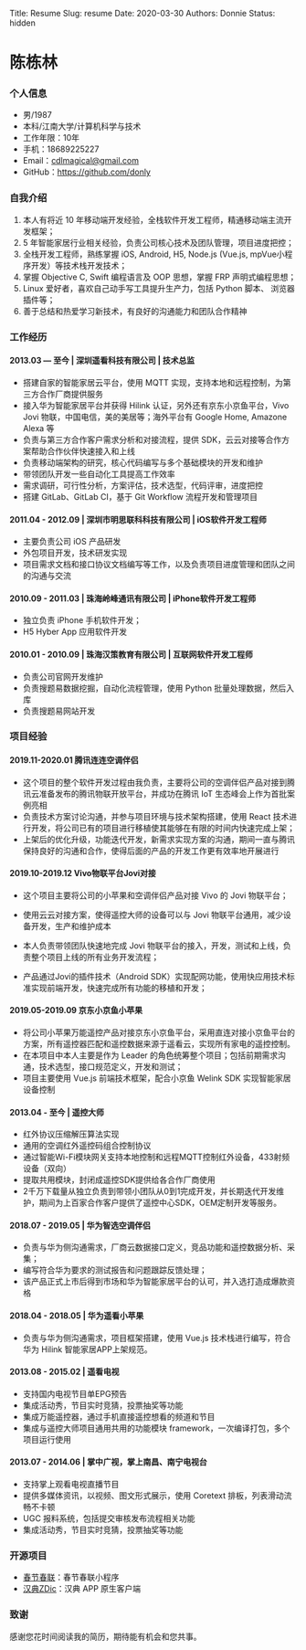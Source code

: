 Title: Resume
Slug: resume
Date: 2020-03-30
Authors: Donnie
Status: hidden

# 陈栋林

### 个人信息
 - 男/1987
 - 本科/江南大学/计算机科学与技术
 - 工作年限：10年
 - 手机：18689225227
 - Email：cdlmagical@gmail.com
 - GitHub：https://github.com/donly
 

### 自我介绍
1. 本人有将近 10 年移动端开发经验，全栈软件开发工程师，精通移动端主流开发框架；
1. 5 年智能家居行业相关经验，负责公司核心技术及团队管理，项目进度把控；
1. 全栈开发工程师，熟练掌握 iOS, Android, H5, Node.js (Vue.js, mpVue小程序开发）等技术栈开发技术；
1. 掌握 Objective C, Swift 编程语言及 OOP 思想，掌握 FRP 声明式编程思想；
1. Linux 爱好者，喜欢自己动手写工具提升生产力，包括 Python 脚本、 浏览器插件等；
1. 善于总结和热爱学习新技术，有良好的沟通能力和团队合作精神

### 工作经历

#### 2013.03 — 至今 | 深圳遥看科技有限公司 | 技术总监
 - 搭建自家的智能家居云平台，使用 MQTT 实现，支持本地和远程控制，为第三方合作厂商提供服务
 - 接入华为智能家居平台并获得 Hilink 认证，另外还有京东小京鱼平台，Vivo Jovi 物联，中国电信，美的美居等；海外平台有 Google Home, Amazone Alexa 等
 - 负责与第三方合作客户需求分析和对接流程，提供 SDK，云云对接等合作方案帮助合作伙伴快速接入和上线
 - 负责移动端架构的研究，核心代码编写与多个基础模块的开发和维护
 - 带领团队开发一些自动化工具提高工作效率
 - 需求调研，可行性分析，方案评估，技术选型，代码评审，进度把控
 - 搭建 GitLab、GitLab CI，基于 Git Workflow 流程开发和管理项目
 

#### 2011.04 - 2012.09 | 深圳市明思联科科技有限公司 | iOS软件开发工程师
 - 主要负责公司 iOS 产品研发
 - 外包项目开发，技术研发实现
 - 项目需求文档和接口协议文档编写等工作，以及负责项目进度管理和团队之间的沟通与交流

#### 2010.09 - 2011.03 | 珠海岭峰通讯有限公司 | iPhone软件开发工程师
 - 独立负责 iPhone 手机软件开发；
 - H5 Hyber App 应用软件开发

#### 2010.01 - 2010.09 | 珠海汉策教育有限公司 | 互联网软件开发工程师
 - 负责公司官网开发维护
 - 负责搜题易数据挖掘，自动化流程管理，使用 Python 批量处理数据，然后入库
 - 负责搜题易网站开发

### 项目经验

#### 2019.11-2020.01 腾讯连连空调伴侣
- 这个项目的整个软件开发过程由我负责，主要将公司的空调伴侣产品对接到腾讯云准备发布的腾讯物联开放平台，并成功在腾讯 IoT 生态峰会上作为首批案例亮相
- 负责技术方案讨论沟通，并参与项目环境与技术架构搭建，使用 React 技术进行开发，将公司已有的项目进行移植使其能够在有限的时间内快速完成上架；
- 上架后的优化升级，功能迭代开发，新需求实现方案的沟通，期间一直与腾讯保持良好的沟通和合作，使得后面的产品的开发工作更有效率地开展进行


#### 2019.10-2019.12 Vivo物联平台Jovi对接
- 这个项目主要将公司的小苹果和空调伴侣产品对接 Vivo 的 Jovi 物联平台；
- 使用云云对接方案，使得遥控大师的设备可以与 Jovi 物联平台通用，减少设备开发，生产和维护成本

- 本人负责带领团队快速地完成 Jovi 物联平台的接入，开发，测试和上线，负责整个项目上线的所有业务开发流程；
- 产品通过Jovi的插件技术（Android SDK）实现配网功能，使用快应用技术标准实现前端开发，快速完成所有功能的移植和开发；

#### 2019.05-2019.09 京东小京鱼小苹果
- 将公司小苹果万能遥控产品对接京东小京鱼平台，采用直连对接小京鱼平台的方案，所有遥控器匹配和遥控数据来源于遥看云，实现所有家电的遥控控制。
- 在本项目中本人主要是作为 Leader 的角色统筹整个项目；包括前期需求沟通，技术选型，接口规范定义，开发和测试；
- 项目主要使用 Vue.js 前端技术框架，配合小京鱼 Welink SDK 实现智能家居设备控制

#### 2013.04 - 至今 | 遥控大师
 - 红外协议压缩解压算法实现
 - 通用的空调红外遥控码组合控制协议
 - 通过智能Wi-Fi模块网关支持本地控制和远程MQTT控制红外设备，433射频设备（双向）
 - 提取共用模块，封闭成遥控SDK提供给各合作厂商使用
 - 2千万下载量从独立负责到带领小团队从0到1完成开发，并长期迭代开发维护，期间为上百家合作客户提供了遥控中心SDK，OEM定制开发等服务。

#### 2018.07 - 2019.05 | 华为智选空调伴侣
 - 负责与华为侧沟通需求，厂商云数据接口定义，竞品功能和遥控数据分析、采集；
 - 编写符合华为要求的测试报告和问题跟踪反馈处理；
 - 该产品正式上市后得到市场和华为智能家居平台的认可，并入选打造成爆款资格

#### 2018.04 - 2018.05 | 华为遥看小苹果
 - 负责与华为侧沟通需求，项目框架搭建，使用 Vue.js 技术栈进行编写，符合华为 Hilink 智能家居APP上架规范。

#### 2013.08 - 2015.02 | 遥看电视
 - 支持国内电视节目单EPG预告
 - 集成活动秀，节目实时竞猜，投票抽奖等功能
 - 集成万能遥控器，通过手机直接遥控想看的频道和节目
 - 集成与遥控大师项目通用共用的功能模块 framework，一次编译打包，多个项目运行使用

#### 2013.07 - 2014.06 | 掌中广视，掌上南昌、南宁电视台
 - 支持掌上观看电视直播节目
 - 提供多媒体资讯，以视频、图文形式展示，使用 Coretext 排板，列表滑动流畅不卡顿
 - UGC 报料系统，包括提交审核发布流程相关功能
 - 集成活动秀，节目实时竞猜，投票抽奖等功能

### 开源项目
- [春节春联](https://github.com/donly/springcouplet)：春节春联小程序
 - [汉典ZDic](https://github.com/donly/zdict)：汉典 APP 原生客户端

### 致谢
感谢您花时间阅读我的简历，期待能有机会和您共事。